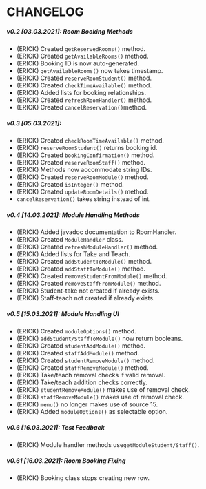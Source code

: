 # CHANGELOG

##### v0.2 [03.03.2021]: Room Booking Methods
* (ERICK) Created `getReservedRooms()` method.
* (ERICK) Created `getAvailableRooms()` method.
* (ERICK) Booking ID is now auto-generated.
* (ERICK) `getAvailableRooms()` now takes timestamp.
* (ERICK) Created `reserveRoomStudent()` method.
* (ERICK) Created `checkTimeAvailable()` method.
* (ERICK) Added lists for booking relationships.
* (ERICK) Created `refreshRoomHandler()` method.
* (ERICK) Created `cancelReservation()`method.

##### v0.3 [05.03.2021]: 
* (ERICK) Created `checkRoomTimeAvailable()` method.
* (ERICK) `reserveRoomStudent()` returns booking id.
* (ERICK) Created `bookingConfirmation()` method.
* (ERICK) Created `reserveRoomStaff()` method.
* (ERICK) Methods now accommodate string IDs.
* (ERICK) Created `reserveRoomModule()` method.
* (ERICK) Created `isInteger()` method.
* (ERICK) Created `updateRoomDetails()` method.
* `cancelReservation()` takes string instead of int.

##### v0.4 [14.03.2021]: Module Handling Methods
* (ERICK) Added javadoc documentation to RoomHandler.
* (ERICK) Created `ModuleHandler` class.
* (ERICK) Created `refreshModuleHandler()` method.
* (ERICK) Added lists for Take and Teach.
* (ERICK) Created `addStudentToModule()` method.
* (ERICK) Created `addStaffToModule()` method.
* (ERICK) Created `removeStudentFromModule()` method.
* (ERICK) Created `removeStaffFromModule()` method.
* (ERICK) Student-take not created if already exists.
* (ERICK) Staff-teach not created if already exists.

##### v0.5 [15.03.2021]: Module Handling UI
* (ERICK) Created `moduleOptions()` method.
* (ERICK) `addStudent/StaffToModule()` now return booleans.
* (ERICK) Created `studentAddModule()` method.
* (ERICK) Created `staffAddModule()` method.
* (ERICK) Created `studentRemoveModule()` method.
* (ERICK) Created `staffRemoveModule()` method.
* (ERICK) Take/teach removal checks if valid removal.
* (ERICK) Take/teach addition checks correctly.
* (ERICK) `studentRemoveModule()` makes use of removal check.
* (ERICK) `staffRemoveModule()` makes use of removal check.
* (ERICK)  `menu()` no longer makes use of source 15.
* (ERICK) Added `moduleOptions()` as selectable option.

##### v0.6 [16.03.2021]: Test Feedback 
* (ERICK) Module handler methods use`getModuleStudent/Staff()`.

##### v0.61 [16.03.2021]: Room Booking Fixing
* (ERICK) Booking class stops creating new row.